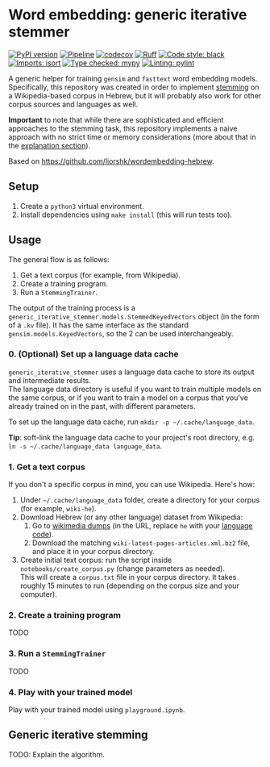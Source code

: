 # Word embedding: generic iterative stemmer

[![PyPI version](https://badge.fury.io/py/generic-iterative-stemmer.svg)](https://badge.fury.io/py/generic-iterative-stemmer)
[![Pipeline](https://github.com/asaf-kali/generic-iterative-stemmer/actions/workflows/pipeline.yml/badge.svg)](https://github.com/asaf-kali/generic-iterative-stemmer/actions/workflows/pipeline.yml)
[![codecov](https://codecov.io/github/asaf-kali/generic-iterative-stemmer/graph/badge.svg?token=HET5E8P1UK)](https://codecov.io/github/asaf-kali/generic-iterative-stemmer)
[![Ruff](https://img.shields.io/endpoint?url=https://raw.githubusercontent.com/astral-sh/ruff/main/assets/badge/v2.json)](https://github.com/astral-sh/ruff)
[![Code style: black](https://img.shields.io/badge/code%20style-black-111111.svg)](https://github.com/psf/black)
[![Imports: isort](https://img.shields.io/badge/imports-isort-%231674b1)](https://pycqa.github.io/isort/)
[![Type checked: mypy](https://img.shields.io/badge/type%20check-mypy-22aa11)](http://mypy-lang.org/)
[![Linting: pylint](https://img.shields.io/badge/linting-pylint-22aa11)](https://github.com/pylint-dev/pylint)

A generic helper for training `gensim` and `fasttext` word embedding models.<br>
Specifically, this repository was created in order to
implement [stemming](https://en.wikipedia.org/wiki/Stemming)
on a Wikipedia-based corpus in Hebrew, but it will probably also work for other
corpus sources and languages as well.

**Important** to note that while there are sophisticated and efficient
approaches to the stemming task, this repository implements a naive approach
with no strict time or memory considerations (more about that in
the [explanation section](#generic-iterative-stemming)).

Based on https://github.com/liorshk/wordembedding-hebrew.

## Setup

1. Create a `python3` virtual environment.
2. Install dependencies using `make install` (this will run tests too).

## Usage

The general flow is as follows:

1. Get a text corpus (for example, from Wikipedia).
2. Create a training program.
3. Run a `StemmingTrainer`.

The output of the training process is a `generic_iterative_stemmer.models.StemmedKeyedVectors` object
(in the form of a `.kv` file). It has the same interface as the standard `gensim.models.KeyedVectors`,
so the 2 can be used interchangeably.

### 0. (Optional) Set up a language data cache

`generic_iterative_stemmer` uses a language data cache to store its output and intermediate results. \
The language data directory is useful if you want to train multiple models on the same corpus, or if you want to
train a model on a corpus that you've already trained on in the past, with different parameters.

To set up the language data cache, run ```mkdir -p ~/.cache/language_data```.

**Tip**: soft-link the language data cache to your project's root directory,
e.g. `ln -s ~/.cache/language_data language_data`.

### 1. Get a text corpus

If you don't a specific corpus in mind, you can use Wikipedia. Here's how:

1. Under `~/.cache/language_data` folder, create a directory for your corpus (for example, `wiki-he`).
2. Download Hebrew (or any other language) dataset from Wikipedia:
    1. Go to [wikimedia dumps](https://dumps.wikimedia.org/hewiki/latest/) (in the URL, replace `he` with
       your [language code](https://en.wikipedia.org/wiki/List_of_ISO_639_language_codes)).
    2. Download the matching `wiki-latest-pages-articles.xml.bz2` file, and place it in your corpus directory.
3. Create initial text corpus: run the script inside `notebooks/create_corpus.py` (change parameters as needed). \
   This will create a `corpus.txt` file in your corpus directory. It takes roughly 15 minutes to run (depending on the
   corpus size and your computer).

### 2. Create a training program

TODO

### 3. Run a `StemmingTrainer`

TODO

### 4. Play with your trained model

Play with your trained model using `playground.ipynb`.

## Generic iterative stemming

TODO: Explain the algorithm.
